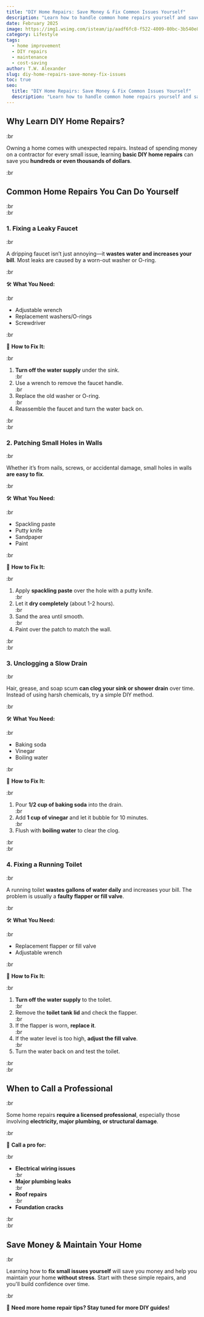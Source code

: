 ```yaml
---
title: "DIY Home Repairs: Save Money & Fix Common Issues Yourself"
description: "Learn how to handle common home repairs yourself and save money. From fixing leaks to patching walls, here’s how to maintain your home without calling a pro."
date: February 2025
image: https://img1.wsimg.com/isteam/ip/aadf6fc8-f522-4009-80bc-3b540e85f52b/diy2-6cc431c.jpg/:/cr=t:0%25,l:0%25,w:100%25,h:100%25/rs=w:1280
category: Lifestyle
tags:
  - home improvement
  - DIY repairs
  - maintenance
  - cost-saving
author: T.W. Alexander
slug: diy-home-repairs-save-money-fix-issues
toc: true
seo:
  title: "DIY Home Repairs: Save Money & Fix Common Issues Yourself"
  description: "Learn how to handle common home repairs yourself and save money. From fixing leaks to patching walls, here’s how to maintain your home without calling a pro."
---
```


## **Why Learn DIY Home Repairs?**  

:br  

Owning a home comes with unexpected repairs. Instead of spending money on a contractor for every small issue, learning **basic DIY home repairs** can save you **hundreds or even thousands of dollars**.  

:br  

## **Common Home Repairs You Can Do Yourself**  

:br  
:br  

### **1. Fixing a Leaky Faucet**  

:br  

A dripping faucet isn’t just annoying—it **wastes water and increases your bill**. Most leaks are caused by a worn-out washer or O-ring.  

:br  

🛠️ **What You Need:**  

:br  

- Adjustable wrench  
- Replacement washers/O-rings  
- Screwdriver  

:br  

🔧 **How to Fix It:**  

:br  

1. **Turn off the water supply** under the sink.  
:br  
2. Use a wrench to remove the faucet handle.  
:br  
3. Replace the old washer or O-ring.  
:br  
4. Reassemble the faucet and turn the water back on.  

:br  
:br  

### **2. Patching Small Holes in Walls**  

:br  

Whether it’s from nails, screws, or accidental damage, small holes in walls **are easy to fix**.  

:br  

🛠️ **What You Need:**  

:br  

- Spackling paste  
- Putty knife  
- Sandpaper  
- Paint  

:br  

🔧 **How to Fix It:**  

:br  

1. Apply **spackling paste** over the hole with a putty knife.  
:br  
2. Let it **dry completely** (about 1-2 hours).  
:br  
3. Sand the area until smooth.  
:br  
4. Paint over the patch to match the wall.  

:br  
:br  

### **3. Unclogging a Slow Drain**  

:br  

Hair, grease, and soap scum **can clog your sink or shower drain** over time. Instead of using harsh chemicals, try a simple DIY method.  

:br  

🛠️ **What You Need:**  

:br  

- Baking soda  
- Vinegar  
- Boiling water  

:br  

🔧 **How to Fix It:**  

:br  

1. Pour **1/2 cup of baking soda** into the drain.  
:br  
2. Add **1 cup of vinegar** and let it bubble for 10 minutes.  
:br  
3. Flush with **boiling water** to clear the clog.  

:br  
:br  

### **4. Fixing a Running Toilet**  

:br  

A running toilet **wastes gallons of water daily** and increases your bill. The problem is usually a **faulty flapper or fill valve**.  

:br  

🛠️ **What You Need:**  

:br  

- Replacement flapper or fill valve  
- Adjustable wrench  

:br  

🔧 **How to Fix It:**  

:br  

1. **Turn off the water supply** to the toilet.  
:br  
2. Remove the **toilet tank lid** and check the flapper.  
:br  
3. If the flapper is worn, **replace it**.  
:br  
4. If the water level is too high, **adjust the fill valve**.  
:br  
5. Turn the water back on and test the toilet.  

:br  
:br  

## **When to Call a Professional**  

:br  

Some home repairs **require a licensed professional**, especially those involving **electricity, major plumbing, or structural damage**.  

:br  

🚨 **Call a pro for:**  

:br  

- **Electrical wiring issues**  
:br  
- **Major plumbing leaks**  
:br  
- **Roof repairs**  
:br  
- **Foundation cracks**  

:br  
:br  

## **Save Money & Maintain Your Home**  

:br  

Learning how to **fix small issues yourself** will save you money and help you maintain your home **without stress**. Start with these simple repairs, and you'll build confidence over time.  

:br  

📩 **Need more home repair tips? Stay tuned for more DIY guides!**  
